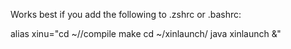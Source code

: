 Works best if you add the following to .zshrc or .bashrc:

alias xinu="cd ~/<xinudir>/compile
make
cd ~/xinlaunch/
java xinlaunch &"

